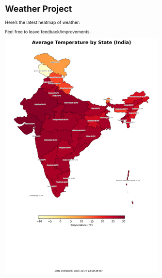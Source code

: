 # Weather Project

Here’s the latest heatmap of weather:

Feel free to leave feedback/improvements.

![India Heatmap](docs/assets/india_heatmap.png?v=F23BA0)
